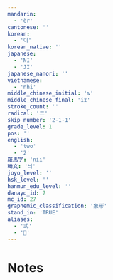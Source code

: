 ```yaml
---
mandarin:
  - 'èr'
cantonese: ''
korean:
  - '이'
korean_native: ''
japanese:
  - 'NI'
  - 'JI'
japanese_nanori: ''
vietnamese:
  - 'nhị'
middle_chinese_initial: 'ȵ'
middle_chinese_final: 'iɪ'
stroke_count: ''
radical: '二'
skip_number: '2-1-1'
grade_level: 1
pos: ''
english:
  - 'two'
  - '2'
羅馬字: 'nii'
韓文: '늬'
joyo_level: ''
hsk_level: ''
hanmun_edu_level: ''
danayo_id: 7
mc_id: 27
graphemic_classification: '象形'
stand_in: 'TRUE'
aliases:
  - '弍'
  - '𠄠'
---
```


# Notes
